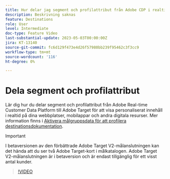 ```yaml
---
title: Hur delar jag segment och profilattribut från Adobe CDP i realtid till Adobe Target?
description: Beskrivning saknas
feature: Destinations
role: User
level: Intermediate
doc-type: Feature Video
last-substantial-update: 2023-05-03T00:00:00Z
jira: KT-13140
source-git-commit: fc6d129f473e4d26f57980bb239f95462c3f3cc9
workflow-type: tm+mt
source-wordcount: '116'
ht-degree: 0%

---
```



# Dela segment och profilattribut

Lär dig hur du delar segment och profilattribut från Adobe Real-time Customer Data Platform till Adobe Target för att visa personaliserat innehåll i realtid på dina webbplatser, mobilappar och andra digitala resurser. Mer information finns i [Aktivera målgruppsdata för att profilera destinationsdokumentation](https://experienceleague.adobe.com/docs/experience-platform/destinations/ui/activate/activate-profile-request-destinations.html).

>[!IMPORTANT]
>
>I betaversionen av den förbättrade Adobe Target V2-målanslutningen kan det hända att du ser två Adobe Target-kort i målkatalogen. Adobe Target V2-målanslutningen är i betaversion och är endast tillgänglig för ett visst antal kunder.

>[!VIDEO](https://video.tv.adobe.com/v/3419036/?learn=on)
